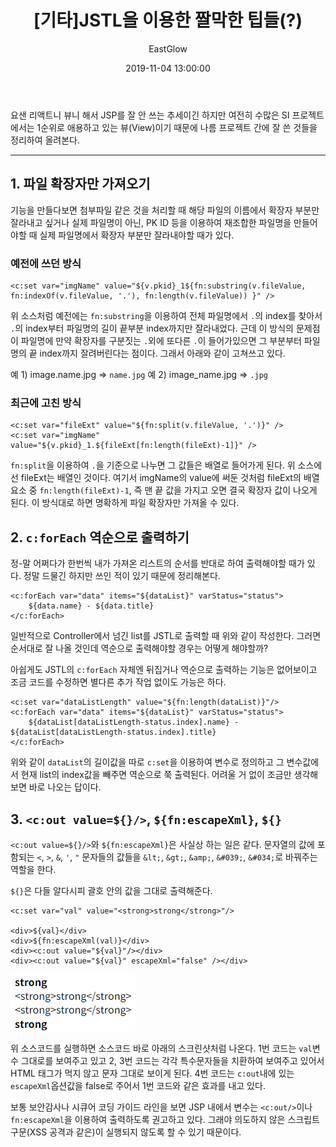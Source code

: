 ﻿---
layout: post
title:  "[기타]JSTL을 이용한 짤막한 팁들(?)"
date:   2019-11-04 13:00:00
author: EastGlow
categories: 기타
---

요샌 리액트니 뷰니 해서 JSP를 잘 안 쓰는 추세이긴 하지만 여전히 수많은 SI 프로젝트에서는 1순위로 애용하고 있는 뷰(View)이기 때문에 나름 프로젝트 간에 잘 쓴 것들을 정리하여 올려본다.

* * *

## 1. 파일 확장자만 가져오기

기능을 만들다보면 첨부파일 같은 것을 처리할 때 해당 파일의 이름에서 확장자 부분만 잘라내고 싶거나 실제 파일명이 아닌, PK ID 등을 이용하여 재조합한 파일명을 만들어야할 때 실제 파일명에서 확장자 부분만 잘라내야할 때가 있다.

### 예전에 쓰던 방식
```
<c:set var="imgName" value="${v.pkid}_1${fn:substring(v.fileValue, fn:indexOf(v.fileValue, '.'), fn:length(v.fileValue)) }" />
```

위 소스처럼 예전에는 `fn:substring`을 이용하여 전체 파일명에서 `.`의 index를 찾아서 `.`의 index부터 파일명의 길이 끝부분 index까지만 잘라내었다. 근데 이 방식의 문제점이 파일명에 만약 확장자를 구분짓는 `.`외에 또다른 `.`이 들어가있으면 그 부분부터 파일명의 끝 index까지 잘려버린다는 점이다. 그래서 아래와 같이 고쳐쓰고 있다.

예 1) image.name.jpg => `name.jpg`
예 2) image_name.jpg => `.jpg`

### 최근에 고친 방식
```
<c:set var="fileExt" value="${fn:split(v.fileValue, '.')}" />  
<c:set var="imgName" value="${v.pkid}_1.${fileExt[fn:length(fileExt)-1]}" />
```
`fn:split`을 이용하여 `.`을 기준으로 나누면 그 값들은 배열로 들어가게 된다. 위 소스에선 fileExt는 배열인 것이다. 여기서 imgName의 value에 써둔 것처럼 fileExt의 배열 요소 중 `fn:length(fileExt)-1`, 즉 맨 끝 값을 가지고 오면 결국 확장자 값이 나오게 된다. 이 방식대로 하면 명확하게 파일 확장자만 가져올 수 있다.


## 2. `c:forEach` 역순으로 출력하기

정-말 어쩌다가 한번씩 내가 가져온 리스트의 순서를 반대로 하여 출력해야할 때가 있다. 정말 드물긴 하지만 쓰인 적이 있기 때문에 정리해본다.

```
<c:forEach var="data" items="${dataList}" varStatus="status">
    ${data.name} - ${data.title}
</c:forEach>
```

일반적으로 Controller에서 넘긴 list를 JSTL로 출력할 때 위와 같이 작성한다. 그러면 순서대로 잘 나올 것인데 역순으로 출력해야할 경우는 어떻게 해야할까?

아쉽게도 JSTL의 `c:forEach` 자체엔 뒤집거나 역순으로 출력하는 기능은 없어보이고 조금 코드를 수정하면 별다른 추가 작업 없이도 가능은 하다.

```
<c:set var="dataListLength" value="${fn:length(dataList)}"/>
<c:forEach var="data" items="${dataList}" varStatus="status">
    ${dataList[dataListLength-status.index].name} - ${dataList[dataListLength-status.index].title}
</c:forEach>
```

위와 같이 `dataList`의 길이값을 따로 `c:set`을 이용하여 변수로 정의하고 그 변수값에서 현재 list의 index값을 빼주면 역순으로 쭉 출력된다. 어려울 거 없이 조금만 생각해보면 바로 나오는 답이다.

## 3. `<c:out value=${}/>`, `${fn:escapeXml}`, `${}`

`<c:out value=${}/>`와 `${fn:escapeXml}`은 사실상 하는 일은 같다. 문자열의 값에 포함되는 `<`, `>`, `&`, `'`, `"` 문자들의 값들을 `&lt;`, `&gt;`, `&amp;`, `&#039;`, `&#034;`로 바꿔주는 역할을 한다.

`${}`은 다들 알다시피 괄호 안의 값을 그대로 출력해준다.

```
<c:set var="val" value="<strong>strong</strong>"/>

<div>${val}</div>  
<div>${fn:escapeXml(val)}</div>  
<div><c:out value="${val}"/></div>  
<div><c:out value="${val}" escapeXml="false" /></div>
```

![](/assets/post/20191104_1.png)

위 소스코드를 실행하면 소스코드 바로 아래의 스크린샷처럼 나온다. 1번 코드는 `val`변수 그대로를 보여주고 있고 2, 3번 코드는 각각 특수문자들을 치환하여 보여주고 있어서 HTML 태그가 먹지 않고 문자 그대로 보이게 된다. 4번 코드는 `c:out`내에 있는 `escapeXml`옵션값을 false로 주어서 1번 코드와 같은 효과를 내고 있다.

보통 보안감사나 시큐어 코딩 가이드 라인을 보면 JSP 내에서 변수는 `<c:out/>`이나 `fn:escapeXml`을 이용하여 출력하도록 권고하고 있다. 그래야 의도하지 않은 스크립트 구문(XSS 공격과 같은)이 실행되지 않도록 할 수 있기 때문이다.
